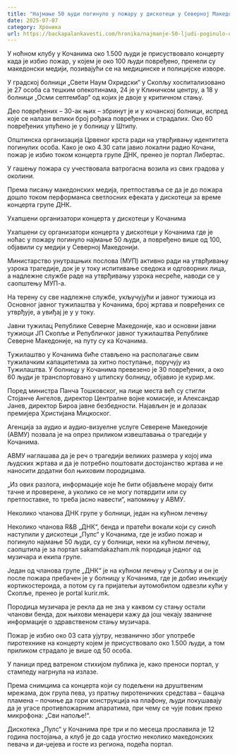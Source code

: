 ```yaml
---
title: "Најмање 50 људи погинуло у пожару у дискотеци у Северној Македонији"
date: 2025-07-07
category: Хроника
url: https://backapalankavesti.com/hronika/najmanje-50-ljudi-poginulo-u-pozaru-u-diskoteci-u-severnoj-makedoniji/
---
```


У ноћном клубу у Кочанима око 1.500 људи је присуствовало концерту када је избио пожар, у којем је око 100 људи повређено, пренели су македонски медији, позивајући се на медицинске и полицијске изворе.

У градској болници „Свети Наум Охридски“ у Скопљу хоспитализовано је 27 особа са тешким опекотинама, 24 је у Клиничком центру, а 18 у болници „Осми септембар“ од којих је двоје у критичном стању.

Део повређених – 30-ак њих – збринут је и у кочанској болници, испред које се налази велики број рођака повређених и страдалих. Око 60 повређених упућено је у болницу у Штипу.

Општинска организација Црвеног крста ради на утврђивању идентитета погинулих особа. Како је око 4.30 сати јавио локални радио Кочани, пожар је избио током концерта групе ДНК, пренео је портал Либертас.

У гашењу пожара су учествовала ватрогасна возила из свих градова у околини.

Према писању македонских медија, претпоставља се да је до пожара дошло током перформанса светлосних ефеката у дискотеци за време концерта групе ДНК.

Ухапшени организатори концерта у дискотеци у Кочанима

Ухапшени су организатори концерта у дискотеци у Кочанима где је ноћас у пожару погинуло најмање 50 људи, а повређено више од 100, објавили су медији у Северној Македонији.

Министарство унутрашњих послова (МУП) активно ради на утврђивању узрока трагедије, док је у току испитивање сведока и одговорних лица, а надлежне службе раде на утврђивању узрока несреће, наводи се у саопштењу МУП-а.

На терену су све надлежне службе, укључујући и јавног тужиоца из Основног јавног тужилаштва у Кочанима, број жртава и повређених се утврђује, а увиђај је у у току.

Јавни тужилац Републике Северне Македоније, као и основни јавни тужиоци ЈП Скопље и Републичког јавног тужилаштва Републике Северне Македоније, на путу су ка Кочанима.

Тужилаштво у Кочанима биће стављено на располагање свим тужилачким капацитетима за хитно поступање, поручују из Тужилаштва. У болницу у Кочанима превезено је 30 повређених, а око 60 људи је транспортовано у штипску болницу, објавио је курир.мк.

Поред министра Панча Тошковског, на лице места већ су стигли Стојанче Ангелов, директор Централне војне комисије, и Александар Јанев, директор Бироа јавне безбедности. Најављен је и долазак премијера Христијана Мицкоског.

Агенција за аудио и аудио-визуелне услуге Северене Македоније (АВМУ) позвала је на опрез приликом извештавања о трагедији у Кочанима.

АВМУ наглашава да је реч о трагедији великих размера у којој има људских жртава и да је потребно поштовати достојанство жртава и не наносити додатни бол њиховим породицама.

„Из ових разлога, информације које ће бити објављене морају бити тачне и проверене, а уколико се не могу потврдити или су претпоставке, то треба јасно навести“, напомињу у АВМУ.

Неколико чланова ДНК групе у болници, један на кућном лечењу

Неколико чланова R&B „ДНК“, бенда и пратећи вокали који су синоћ наступили у дискотеци „Пулс“ у Кочанима, где је избио пожар и погинуло најмање 50 људи, су у болници, неки на кућном лечењу, саопштила је за портал sakamdakazham.mk породица једног од музичара и екипа групе.

Један од чланова групе „ДНК“ је на кућном лечењу у Скопљу и он је после пожара пребачен је у болницу у Кочанима, где је добио ињекцију кортикостероида, а потом су га пријатељи аутомобилом одвезли кући у Скопље, пренео је portal kurir.mk.

Породица музичара је рекла да не зна у каквом су стању остали чланови бенда, док њихови менаџери кажу да још чекају званичне информације о здравственом стању музичара.

Пожар је избио око 03 сата ујутру, незванично због употребе пиротехнике на концерту којем је присуствовало око 1.500 људи, а том приликом страдало је више од 50 особа.

У паници пред ватреном стихијом публика је, како преноси портал, у стампеду нагрнула на излазе.

Према снимцима са концерта који су подељени на друштвеним мрежама, док група пева, уз пратњу пиротеничких средстава – бацача пламена – почиње да гори конструкција на плафону, људи покушавају да је угасе противпожарним апаратима, при чему се чује повик преко микрофона: „Сви напоље!“.

Дискотека „Пулс“ у Кочанима пре три и по месеца прославила је 12 година постојања, а клуб је до сада угостио неколико македонских певача и ди-џејева и госте из региона, подећа портал.
